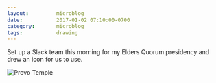 ```yaml
---
layout:         microblog
date:           2017-01-02 07:10:00-0700
category:       microblog
tags:           drawing
---
```

Set up a Slack team this morning for my Elders Quorum presidency and drew an icon for us to use.

![Provo Temple](/images/microblog/201701020710.jpg)
